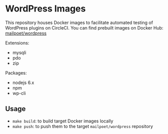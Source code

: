 # WordPress Images

This repository houses Docker images to facilitate automated testing of WordPress plugins on CircleCI.
You can find prebuilt images on Docker Hub: [mailpoet/wordpress](https://hub.docker.com/r/mailpoet/wordpress/)

Extensions:

- mysqli
- pdo
- zip

Packages:

- nodejs 6.x
- npm
- wp-cli


## Usage

- `make build`: to build target Docker images locally
- `make push`: to push them to the target `mailpoet/wordpress` repository
